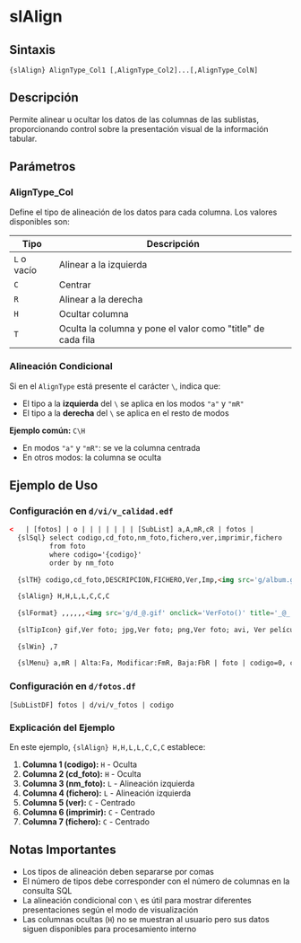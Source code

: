 # slAlign

## Sintaxis
```
{slAlign} AlignType_Col1 [,AlignType_Col2]...[,AlignType_ColN]
```

## Descripción
Permite alinear u ocultar los datos de las columnas de las sublistas, proporcionando control sobre la presentación visual de la información tabular.

## Parámetros

### AlignType_Col
Define el tipo de alineación de los datos para cada columna. Los valores disponibles son:

| Tipo | Descripción |
|------|-------------|
| `L` o vacío | Alinear a la izquierda |
| `C` | Centrar |
| `R` | Alinear a la derecha |
| `H` | Ocultar columna |
| `T` | Oculta la columna y pone el valor como "title" de cada fila |

### Alineación Condicional
Si en el `AlignType` está presente el carácter `\`, indica que:
- El tipo a la **izquierda** del `\` se aplica en los modos `"a"` y `"mR"`
- El tipo a la **derecha** del `\` se aplica en el resto de modos

**Ejemplo común:** `C\H`
- En modos `"a"` y `"mR"`: se ve la columna centrada
- En otros modos: la columna se oculta

## Ejemplo de Uso

### Configuración en `d/vi/v_calidad.edf`

```html
<   | [fotos] | o | | | | | | | [SubList] a,A,mR,cR | fotos |
  {slSql} select codigo,cd_foto,nm_foto,fichero,ver,imprimir,fichero 
          from foto 
          where codigo='{codigo}' 
          order by nm_foto
  
  {slTH} codigo,cd_foto,DESCRIPCION,FICHERO,Ver,Imp,<img src='g/album.gif' onclick="VerAlbum()" title='Ver album'>
  
  {slAlign} H,H,L,L,C,C,C
  
  {slFormat} ,,,,,,<img src='g/d_@.gif' onclick='VerFoto()' title='_@_'>
  
  {slTipIcon} gif,Ver foto; jpg,Ver foto; png,Ver foto; avi, Ver película
  
  {slWin} ,7
  
  {slMenu} a,mR | Alta:Fa, Modificar:FmR, Baja:FbR | foto | codigo=0, cd_foto=1
```

### Configuración en `d/fotos.df`

```
[SubListDF] fotos | d/vi/v_fotos | codigo
```

### Explicación del Ejemplo

En este ejemplo, `{slAlign} H,H,L,L,C,C,C` establece:

1. **Columna 1 (codigo):** `H` - Oculta
2. **Columna 2 (cd_foto):** `H` - Oculta  
3. **Columna 3 (nm_foto):** `L` - Alineación izquierda
4. **Columna 4 (fichero):** `L` - Alineación izquierda
5. **Columna 5 (ver):** `C` - Centrado
6. **Columna 6 (imprimir):** `C` - Centrado
7. **Columna 7 (fichero):** `C` - Centrado

## Notas Importantes

- Los tipos de alineación deben separarse por comas
- El número de tipos debe corresponder con el número de columnas en la consulta SQL
- La alineación condicional con `\` es útil para mostrar diferentes presentaciones según el modo de visualización
- Las columnas ocultas (`H`) no se muestran al usuario pero sus datos siguen disponibles para procesamiento interno